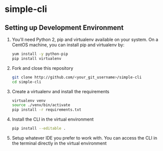 # simple-cli

## Setting up Development Environment
1. You'll need Python 2, pip and virtualenv available on your system.  On a CentOS machine, you can install pip and virtualenv by:
    ```bash
    yum install -y python-pip
    pip install virtualenv
    ```

1. Fork and close this repository

    ```bash
    git clone http://github.com/<your_git_username>/simple-cli
    cd simple-cli
    ```
1. Create a virtualenv and install the requirements
    ```bash
    virtualenv venv
    source ./venv/bin/activate
    pip install -r requirements.txt
    ```
1. Install the CLI in the virtual environment
    ```bash
    pip install --editable .
    ```
1. Setup whatever IDE you prefer to work with. You can access the CLI in the terminal directly in the virtual environment